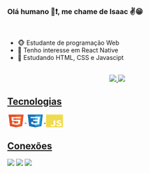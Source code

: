 ### Olá humano 🤖❗, me chame de Isaac ✌️😁

<br>

- 🐵 Estudante de programação Web
- 👀 Tenho interesse em React Native
- 🌱 Estudando HTML, CSS e Javascipt

<br>

<div align="center">
  <a href="https://github.com/IsaacOliveira14">
  <img height="170em" src="https://github-readme-stats.vercel.app/api?username=IsaacOliveira14&show_icons=true&theme=gotham&include_all_commits=true&count_private=true"/>
  <img height="170em" src="https://github-readme-stats.vercel.app/api/top-langs/?username=IsaacOliveira14&layout=compact&langs_count=7&theme=gotham"/>
</div>
  
  ## Tecnologias
 
<div style="display: inline_block">
  <img align="center" alt="Isa-HTML" height="30" width="40" src="https://raw.githubusercontent.com/devicons/devicon/master/icons/html5/html5-original.svg">
  <img align="center" alt="Isa-CSS" height="30" width="40" src="https://raw.githubusercontent.com/devicons/devicon/master/icons/css3/css3-original.svg">
  <img align="center" alt="Isa-Js" height="30" width="40" src="https://raw.githubusercontent.com/devicons/devicon/master/icons/javascript/javascript-plain.svg">
</div>
  
  ## Conexões

<div>
  <a href="https://instagram.com/isaac_senpai_14" target="_blank"><img src="https://img.shields.io/badge/-Instagram-%23E4405F?style=for-the-badge&logo=instagram&logoColor=white" target="_blank"></a>
  <a href = "mailto:zackthekill14@gmail.com"><img src="https://img.shields.io/badge/-Gmail-%23333?style=for-the-badge&logo=gmail&logoColor=white" target="_blank"></a>
  <a href="https://www.linkedin.com/in/isaac-oliveira-ab0330212/" target="_blank"><img src="https://img.shields.io/badge/-LinkedIn-%230077B5?style=for-the-badge&logo=linkedin&logoColor=white" target="_blank"></a> 
</div>
